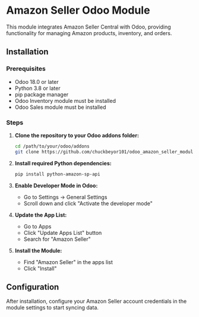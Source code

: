 # Amazon Seller Odoo Module

This module integrates Amazon Seller Central with Odoo, providing functionality for managing Amazon products, inventory, and orders.

## Installation

### Prerequisites
- Odoo 18.0 or later
- Python 3.8 or later
- pip package manager
- Odoo Inventory module must be installed
- Odoo Sales module must be installed

### Steps

1. **Clone the repository to your Odoo addons folder:**
   ```bash
   cd /path/to/your/odoo/addons
   git clone https://github.com/chuckbeyor101/odoo_amazon_seller_module.git amazon_seller
   ```

2. **Install required Python dependencies:**
   ```bash
   pip install python-amazon-sp-api
   ```

3. **Enable Developer Mode in Odoo:**
   - Go to Settings → General Settings
   - Scroll down and click "Activate the developer mode"

4. **Update the App List:**
   - Go to Apps
   - Click "Update Apps List" button
   - Search for "Amazon Seller"

5. **Install the Module:**
   - Find "Amazon Seller" in the apps list
   - Click "Install"

## Configuration

After installation, configure your Amazon Seller account credentials in the module settings to start syncing data.